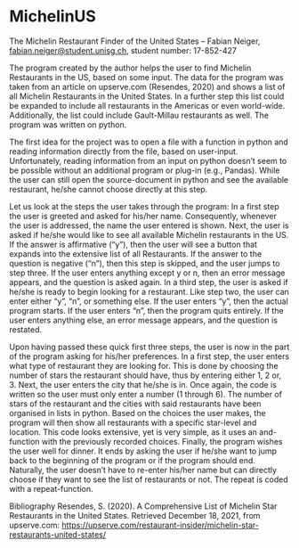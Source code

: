 # MichelinUS
The Michelin Restaurant Finder of the United States 
– Fabian Neiger, fabian.neiger@student.unisg.ch, student number: 17-852-427

The program created by the author helps the user to find Michelin Restaurants in the US, based on some input. The data for the program was taken from an article on upserve.com (Resendes, 2020) and shows a list of all Michelin Restaurants in the United States. In a further step this list could be expanded to include all restaurants in the Americas or even world-wide. Additionally, the list could include Gault-Millau restaurants as well. 
The program was written on python. 

The first idea for the project was to open a file with a function in python and reading information directly from the file, based on user-input. Unfortunately, reading information from an input on python doesn’t seem to be possible without an additional program or plug-in (e.g., Pandas). While the user can still open the source-document in python and see the available restaurant, he/she cannot choose directly at this step. 

Let us look at the steps the user takes through the program:
In a first step the user is greeted and asked for his/her name. Consequently, whenever the user is addressed, the name the user entered is shown. 
Next, the user is asked if he/she would like to see all available Michelin restaurants in the US. If the answer is affirmative (“y”), then the user will see a button that expands into the extensive list of all Restaurants. If the answer to the question is negative (“n”), then this step is skipped, and the user jumps to step three. If the user enters anything except y or n, then an error message appears, and the question is asked again. 
In a third step, the user is asked if he/she is ready to begin looking for a restaurant. Like step two, the user can enter either “y”, “n”, or something else. If the user enters “y”, then the actual program starts. If the user enters “n”, then the program quits entirely. If the user enters anything else, an error message appears, and the question is restated.

Upon having passed these quick first three steps, the user is now in the part of the program asking for his/her preferences. In a first step, the user enters what type of restaurant they are looking for. This is done by choosing the number of stars the restaurant should have, thus by entering either 1, 2 or, 3. Next, the user enters the city that he/she is in. Once again, the code is written so the user must only enter a number (1 through 6). 
The number of stars of the restaurant and the cities with said restaurants have been organised in lists in python. Based on the choices the user makes, the program will then show all restaurants with a specific star-level and location. This code looks extensive, yet is very simple, as it uses an and-function with the previously recorded choices. 
Finally, the program wishes the user well for dinner. It ends by asking the user if he/she want to jump back to the beginning of the program or if the program should end. Naturally, the user doesn’t have to re-enter his/her name but can directly choose if they want to see the list of restaurants or not. The repeat is coded with a repeat-function. 


Bibliography
Resendes, S. (2020). A Comprehensive List of Michelin Star Restaurants in the United States. Retrieved December 18, 2021, from upserve.com: https://upserve.com/restaurant-insider/michelin-star-restaurants-united-states/

